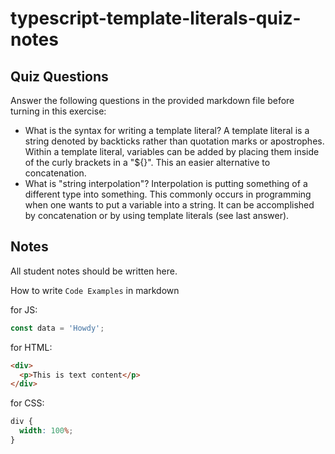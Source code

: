 # typescript-template-literals-quiz-notes

## Quiz Questions

Answer the following questions in the provided markdown file before turning in this exercise:

- What is the syntax for writing a template literal?
  A template literal is a string denoted by backticks rather than quotation marks or apostrophes. Within a template literal, variables can be added by placing them inside of the curly brackets in a "${}". This an easier alternative to concatenation.
- What is "string interpolation"?
  Interpolation is putting something of a different type into something. This commonly occurs in programming when one wants to put a variable into a string. It can be accomplished by concatenation or by using template literals (see last answer).

## Notes

All student notes should be written here.

How to write `Code Examples` in markdown

for JS:

```javascript
const data = 'Howdy';
```

for HTML:

```html
<div>
  <p>This is text content</p>
</div>
```

for CSS:

```css
div {
  width: 100%;
}
```
